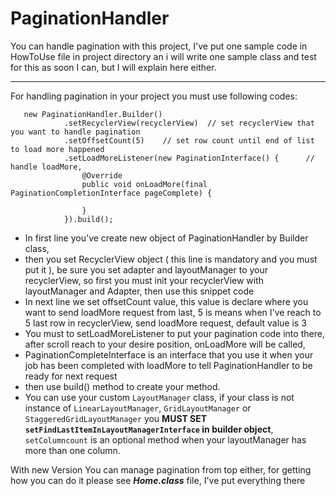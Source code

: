 # PaginationHandler
You can handle pagination with this project, I've put one sample code in HowToUse file in project directory an i will write one sample class and test for this as soon I can, but I will explain here either.

- - - -


For handling pagination in your project you must use following codes:

       new PaginationHandler.Builder()
                .setRecyclerView(recyclerView)  // set recyclerView that you want to handle pagination
                .setOffsetCount(5)    // set row count until end of list to load more happened
                .setLoadMoreListener(new PaginationInterface() {      // handle loadMore,
                    @Override
                    public void onLoadMore(final PaginationCompletionInterface pageComplete) {
                       
                    }
                }).build();
                
                
* In first line you've create new object of PaginationHandler by Builder class,
* then you set RecyclerView object ( this line is mandatory and you must put it ), be sure you set adapter and layoutManager to your recyclerView, so first you must init your recyclerView with layoutManager and Adapter, then use this snippet code
* In next line we set offsetCount value, this value is declare where you want to send loadMore request from last, 5 is means when I've reach to 5 last row in recyclerView, send loadMore request, default value is 3
* You must to setLoadMoreListener to put your pagination code into there, after scroll reach to your desire position, onLoadMore will be called,
* PaginationCompleteInterface is an interface that you use it when your job has been completed with loadMore to tell PaginationHandler to be ready for next request
* then use build() method to create your method.
* You can use your custom `LayoutManager` class, if your class is not instance of `LinearLayoutManager`, `GridLayoutManager` or `StaggeredGridLayoutManager` you **MUST SET `setFindLastItemInLayoutManagerInterface` in builder object**, `setColumncount` is an optional method when your layoutManager has more than one column.



With new Version You can manage pagination from top either, for getting how you can do it please see ***Home.class*** file, I've put everything there



